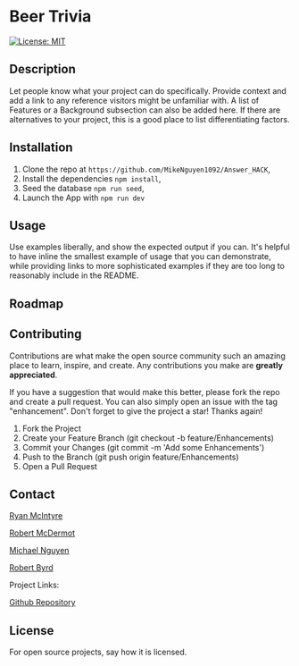 # Beer Trivia 
[![License: MIT](https://img.shields.io/badge/License-MIT-yellow.svg)](https://opensource.org/licenses/MIT)

## Description
Let people know what your project can do specifically. Provide context and add a link to any reference visitors might be unfamiliar with. A list of Features or a Background subsection can also be added here. If there are alternatives to your project, this is a good place to list differentiating factors.


## Installation
1. Clone the repo at `https://github.com/MikeNguyen1092/Answer_HACK`, 
2. Install the dependencies `npm install`,
3. Seed the database `npm run seed`,
4. Launch the App with `npm run dev`

## Usage
Use examples liberally, and show the expected output if you can. It's helpful to have inline the smallest example of usage that you can demonstrate, while providing links to more sophisticated examples if they are too long to reasonably include in the README.


## Roadmap


## Contributing
Contributions are what make the open source community such an amazing place to learn, inspire, and create. Any contributions you make are **greatly appreciated**.

If you have a suggestion that would make this better, please fork the repo and create a pull request. You can also simply open an issue with the tag "enhancement".
Don't forget to give the project a star! Thanks again!

1. Fork the Project
2. Create your Feature Branch (git checkout -b feature/Enhancements)
3. Commit your Changes (git commit -m 'Add some Enhancements')
4. Push to the Branch (git push origin feature/Enhancements)
5. Open a Pull Request

## Contact
[Ryan McIntyre](https://github.com/rmac598) 

[Robert McDermot](https://github.com/RobertMcDermot) 

[Michael Nguyen](https://github.com/MikeNguyen1092) 

[Robert Byrd](https://github.com/Jbyrd126)

Project Links:

[Github Repository](https://github.com/MikeNguyen1092/Answer_HACK)

## License
For open source projects, say how it is licensed.